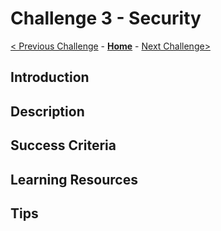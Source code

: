 # Challenge 3 - Security

[< Previous Challenge](../Challenge02/Challenge02.md) - **[Home](../../Student/README.md)** - [Next Challenge>](../Challenge04/Challenge04.md)

## Introduction 


## Description


## Success Criteria


## Learning Resources


## Tips


